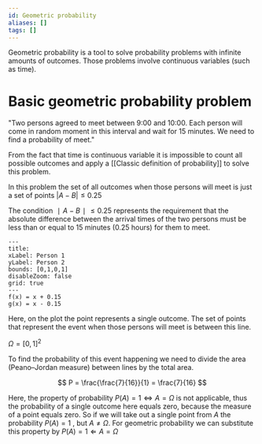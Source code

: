 ```yaml
---
id: Geometric probability
aliases: []
tags: []
---
```

Geometric probability is a tool to solve probability problems with infinite amounts of outcomes. Those problems involve continuous variables (such as time).

# Basic geometric probability problem
"Two persons agreed to meet between 9:00 and 10:00. Each person will come in random moment in this interval and wait for 15 minutes. We need to find a probability of meet."

From the fact that time is continuous variable it is impossible to count all possible outcomes and apply a  [[Classic definition of probability]] to solve this problem.

In this problem the set of all outcomes when those persons will meet is just a set of points $|A-B| \leq 0.25$ 

The condition $∣A−B∣≤0.25$ represents the requirement that the absolute difference between the arrival times of the two persons must be less than or equal to 15 minutes (0.25 hours) for them to meet.

```functionplot
---
title: 
xLabel: Person 1
yLabel: Person 2
bounds: [0,1,0,1]
disableZoom: false
grid: true
---
f(x) = x + 0.15
g(x) = x - 0.15
```

Here, on the plot the point represents a single outcome.
The set of points that represent the event when those persons will meet is between this line.

$\Omega = [0, 1]^2$

To find the probability of this event happening we need to divide the area (Peano–Jordan measure) between lines by the total area.

$$
P = \frac{\frac{7}{16}}{1} = \frac{7}{16}
$$

Here, the property of probability $P(A) = 1 \Leftrightarrow A = \Omega$ is not applicable, thus the probability of a single outcome here equals zero, because the measure of a point equals zero. So if we will take out a single point from $A$ the probability $P(A) = 1$ , but $A \neq \Omega$.
For geometric probability we can substitute this property by $P(A) = 1 \Leftarrow A = \Omega$
